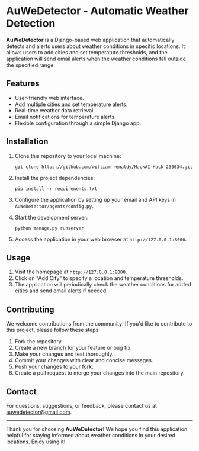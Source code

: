 # AuWeDetector - Automatic Weather Detection

**AuWeDetector** is a Django-based web application that automatically detects and alerts users about weather conditions in specific locations. It allows users to add cities and set temperature thresholds, and the application will send email alerts when the weather conditions fall outside the specified range.

## Features

- User-friendly web interface.
- Add multiple cities and set temperature alerts.
- Real-time weather data retrieval.
- Email notifications for temperature alerts.
- Flexible configuration through a simple Django app.

## Installation

1. Clone this repository to your local machine:

   ```
   git clone https://github.com/william-renaldy/HackAI-Hack-230634.git
   ```


2. Install the project dependencies:

   ```
   pip install -r requirements.txt
   ```

3. Configure the application by setting up your email and API keys in `AuWeDetector/agents/config.py`.


4. Start the development server:

   ```
   python manage.py runserver
   ```

5. Access the application in your web browser at `http://127.0.0.1:8000`.

## Usage

1. Visit the homepage at `http://127.0.0.1:8000`.
2. Click on "Add City" to specify a location and temperature thresholds.
3. The application will periodically check the weather conditions for added cities and send email alerts if needed.

## Contributing

We welcome contributions from the community! If you'd like to contribute to this project, please follow these steps:

1. Fork the repository.
2. Create a new branch for your feature or bug fix.
3. Make your changes and test thoroughly.
4. Commit your changes with clear and concise messages.
5. Push your changes to your fork.
6. Create a pull request to merge your changes into the main repository.


## Contact

For questions, suggestions, or feedback, please contact us at [auwedetector@gmail.com](mailto:auwedetector@gmail.com).

---

Thank you for choosing **AuWeDetector**! We hope you find this application helpful for staying informed about weather conditions in your desired locations. Enjoy using it!
